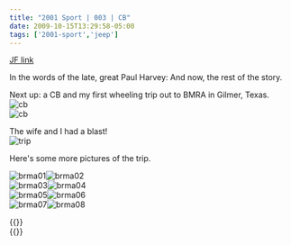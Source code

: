 ```yaml
---
title: "2001 Sport | 003 | CB"
date: 2009-10-15T13:29:58-05:00
tags: ['2001-sport','jeep']
---
```

[JF link](https://www.jeepforum.com/threads/silver-rubiclone-build.880159/post-8113047)

In the words of the late, great Paul Harvey: And now, the rest of the story.

Next up: a CB and my first wheeling trip out to BMRA in Gilmer, Texas.  
![cb](../img/003-cb01.avif)  
![cb](../img/003-cb02.avif)  

The wife and I had a blast!  
![trip](../img/003-trip.avif)

Here's some more pictures of the trip.

![brma01](../img/003-bmra01.avif)![brma02](../img/003-bmra02.avif)  
![brma03](../img/003-bmra03.avif)![brma04](../img/003-bmra04.webp)  
![brma05](../img/003-bmra05.avif)![brma06](../img/003-bmra06.avif)  
![brma07](../img/003-bmra07.avif)![brma08](../img/003-bmra08.avif)  

{{<youtube Yy3TlZDjauI>}}  
{{<youtube J07NXDKb9LE>}}
